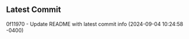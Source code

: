 
## Latest Commit
0f11970 - Update README with latest commit info (2024-09-04 10:24:58 -0400) <Yunxi-Zhou>
